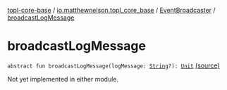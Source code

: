 [topl-core-base](../../index.md) / [io.matthewnelson.topl_core_base](../index.md) / [EventBroadcaster](index.md) / [broadcastLogMessage](./broadcast-log-message.md)

# broadcastLogMessage

`abstract fun broadcastLogMessage(logMessage: `[`String`](https://kotlinlang.org/api/latest/jvm/stdlib/kotlin/-string/index.html)`?): `[`Unit`](https://kotlinlang.org/api/latest/jvm/stdlib/kotlin/-unit/index.html) [(source)](https://github.com/05nelsonm/TorOnionProxyLibrary-Android/blob/master/topl-core-base/src/main/java/io/matthewnelson/topl_core_base/EventBroadcaster.kt#L76)

Not yet implemented in either module.

